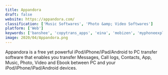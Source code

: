 ```yaml
---
title: Appandora
draft: false 
website: https://appandora.com/
classification: ['Music Softwares', 'Photo &amp; Video Softwares']
platform: ['Web']
keywords: ['banshee', 'copytrans_apps', 'eina', 'mobizen', 'myphoneexplorer', 'phonebrowse', 'phoneview', 'syncios_manager', 'touch_copy', 'vysor', 'waltr', 'winamp', 'wondershare_tunesgo', 'i-funbox', 'ibackupbot_for_itunes', 'iexplorer', 'imazing', 'iphonebrowser', 'iskysoft_itransfer', 'itunes']
image: 2020/04/Appandora.png
---
```

Appandora is a free yet powerful iPod/iPhone/iPad/Android to PC transfer software that enables you transfer Messages, Call logs, Contacts, App, Music, Photo, Video and Ebook between PC and your iPod/iPhone/iPad/Android devices.